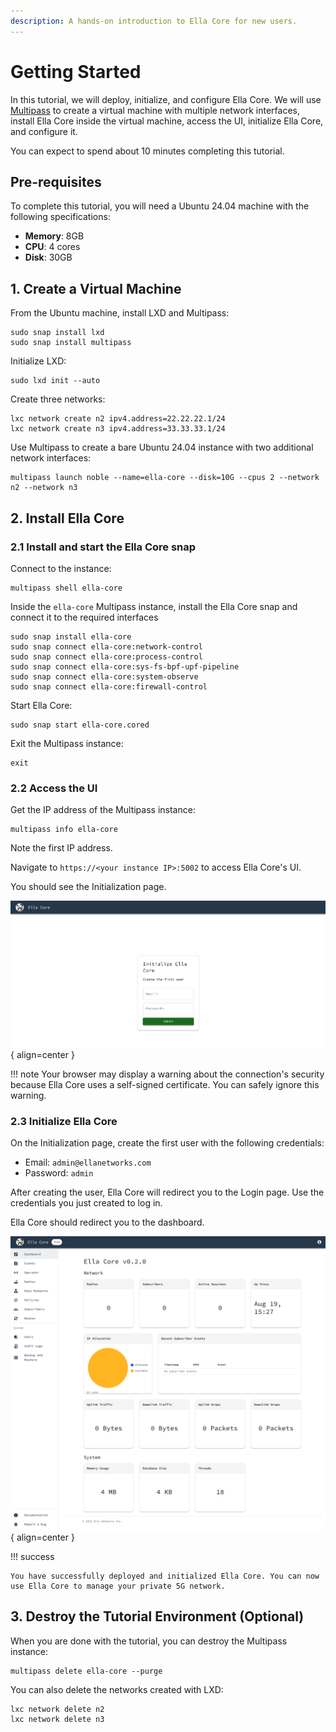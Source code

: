 ```yaml
---
description: A hands-on introduction to Ella Core for new users.
---
```


# Getting Started

In this tutorial, we will deploy, initialize, and configure Ella Core. We will use [Multipass](https://canonical.com/multipass/docs) to create a virtual machine with multiple network interfaces, install Ella Core inside the virtual machine, access the UI, initialize Ella Core, and configure it.

You can expect to spend about 10 minutes completing this tutorial.

## Pre-requisites

To complete this tutorial, you will need a Ubuntu 24.04 machine with the following specifications:

- **Memory**: 8GB
- **CPU**: 4 cores
- **Disk**: 30GB

## 1. Create a Virtual Machine

From the Ubuntu machine, install LXD and Multipass:

```shell
sudo snap install lxd
sudo snap install multipass
```

Initialize LXD:

```shell
sudo lxd init --auto
```

Create three networks:

```shell
lxc network create n2 ipv4.address=22.22.22.1/24
lxc network create n3 ipv4.address=33.33.33.1/24
```

Use Multipass to create a bare Ubuntu 24.04 instance with two additional network interfaces:

```shell
multipass launch noble --name=ella-core --disk=10G --cpus 2 --network n2 --network n3
```

## 2. Install Ella Core

### 2.1 Install and start the Ella Core snap

Connect to the instance:

```shell
multipass shell ella-core
```

Inside the `ella-core` Multipass instance, install the Ella Core snap and connect it to the required interfaces

```shell
sudo snap install ella-core
sudo snap connect ella-core:network-control
sudo snap connect ella-core:process-control
sudo snap connect ella-core:sys-fs-bpf-upf-pipeline
sudo snap connect ella-core:system-observe
sudo snap connect ella-core:firewall-control
```

Start Ella Core:

```shell
sudo snap start ella-core.cored
```

Exit the Multipass instance:

```shell
exit
```

### 2.2 Access the UI

Get the IP address of the Multipass instance:

```shell
multipass info ella-core
```

Note the first IP address.

Navigate to `https://<your instance IP>:5002` to access Ella Core's UI.

You should see the Initialization page.

![Initialize Ella Core](../images/initialize.png){ align=center }

!!! note
    Your browser may display a warning about the connection's security because Ella Core uses a self-signed certificate. You can safely ignore this warning.

### 2.3 Initialize Ella Core

On the Initialization page, create the first user with the following credentials:

- Email: `admin@ellanetworks.com`
- Password: `admin`

After creating the user, Ella Core will redirect you to the Login page. Use the credentials you just created to log in.

Ella Core should redirect you to the dashboard.

![Dashboard](../images/dashboard.png){ align=center }


!!! success

    You have successfully deployed and initialized Ella Core. You can now use Ella Core to manage your private 5G network.

## 3. Destroy the Tutorial Environment (Optional)

When you are done with the tutorial, you can destroy the Multipass instance:

```shell
multipass delete ella-core --purge
```

You can also delete the networks created with LXD:

```shell
lxc network delete n2
lxc network delete n3
```
